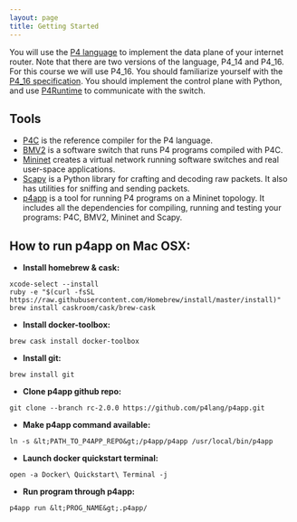 ```yaml
---
layout: page
title: Getting Started
---
```


You will use the [P4 language](http://p4.org) to implement the data plane of
your internet router. Note that there are two versions of the language, P4\_14
and P4\_16. For this course we will use P4\_16. You should familiarize yourself
with the [P4_16 specification](https://p4.org/p4-spec/docs/P4-16-v1.1.0-spec.html).
You should implement the control plane with Python, and use
[P4Runtime](https://p4.org/p4-runtime/) to communicate with the switch.


## Tools

* [P4C](https://github.com/p4lang/p4c) is the reference compiler for the P4
  language.
* [BMV2](https://github.com/p4lang/behavioral-model) is a software switch that
  runs P4 programs compiled with P4C.
* [Mininet](http://mininet.org/overview/) creates a virtual network running
  software switches and real user-space applications.
* [Scapy](https://scapy.readthedocs.io/en/latest/introduction.html) is a Python
  library for crafting and decoding raw packets. It also has utilities for
  sniffing and sending packets.
* [p4app](https://github.com/p4lang/p4app/tree/rc-2.0.0) is a tool for running
  P4 programs on a Mininet topology. It includes all the dependencies for
  compiling, running and testing your programs: P4C, BMV2, Mininet and Scapy.


## How to run p4app on Mac OSX:

* **Install homebrew & cask:**

```
xcode-select --install
ruby -e "$(curl -fsSL https://raw.githubusercontent.com/Homebrew/install/master/install)"
brew install caskroom/cask/brew-cask
```


* **Install docker-toolbox:**

```
brew cask install docker-toolbox
```

* **Install git:**

```
brew install git
```

* **Clone p4app github repo:**

```
git clone --branch rc-2.0.0 https://github.com/p4lang/p4app.git
```


* **Make p4app command available:**

```
ln -s &lt;PATH_TO_P4APP_REPO&gt;/p4app/p4app /usr/local/bin/p4app
```

* **Launch docker quickstart terminal:**

```
open -a Docker\ Quickstart\ Terminal -j
```

* **Run program through p4app:**

```
p4app run &lt;PROG_NAME&gt;.p4app/
```
